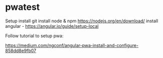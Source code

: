 # pwatest


Setup
install git
install node & npm https://nodejs.org/en/download/
install angular - https://angular.io/guide/setup-local

Follow tutorial to setup pwa:

https://medium.com/ngconf/angular-pwa-install-and-configure-858dd8e9fb07
